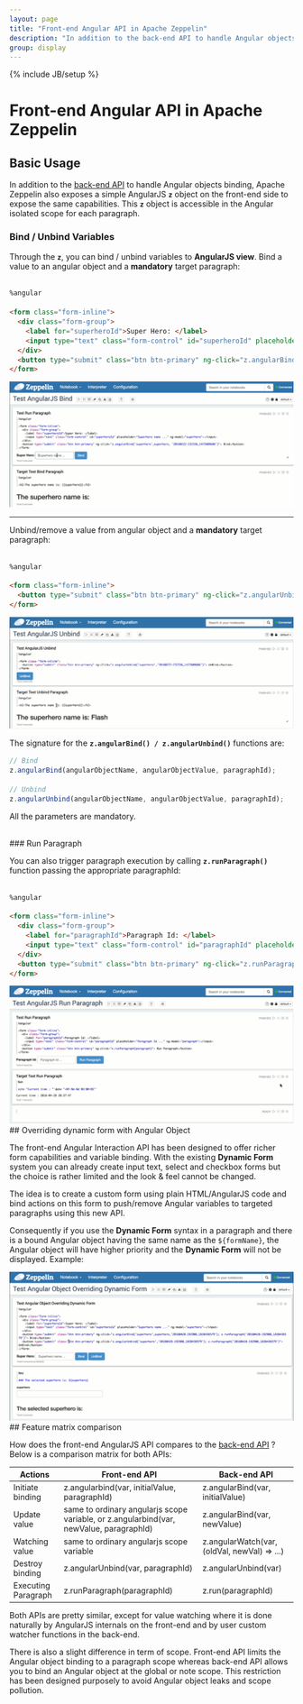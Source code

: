 ```yaml
---
layout: page
title: "Front-end Angular API in Apache Zeppelin"
description: "In addition to the back-end API to handle Angular objects binding, Apache Zeppelin exposes a simple AngularJS z object on the front-end side to expose the same capabilities."
group: display
---
```

<!--
Licensed under the Apache License, Version 2.0 (the "License");
you may not use this file except in compliance with the License.
You may obtain a copy of the License at

http://www.apache.org/licenses/LICENSE-2.0

Unless required by applicable law or agreed to in writing, software
distributed under the License is distributed on an "AS IS" BASIS,
WITHOUT WARRANTIES OR CONDITIONS OF ANY KIND, either express or implied.
See the License for the specific language governing permissions and
limitations under the License.
-->
{% include JB/setup %}

# Front-end Angular API in Apache Zeppelin

<div id="toc"></div>

## Basic Usage
In addition to the [back-end API](./back-end-angular.html) to handle Angular objects binding, Apache Zeppelin also exposes a simple AngularJS <code>**z**</code> object on the front-end side to expose the same capabilities.
This <code>**z**</code> object is accessible in the Angular isolated scope for each paragraph.


### Bind / Unbind Variables

Through the **`z`**, you can bind / unbind variables to **AngularJS view**.
Bind a value to an angular object and a **mandatory** target paragraph:

```html

%angular

<form class="form-inline">
  <div class="form-group">
    <label for="superheroId">Super Hero: </label>
    <input type="text" class="form-control" id="superheroId" placeholder="Superhero name ..." ng-model="superhero"></input>
  </div>
  <button type="submit" class="btn btn-primary" ng-click="z.angularBind('superhero',superhero,'20160222-232336_1472609686')"> Bind</button>
</form>

```

<img src="../assets/themes/zeppelin/img/screenshots/z_angularBind.gif" />

<hr/>

Unbind/remove a value from angular object and a **mandatory** target paragraph:

```html

%angular

<form class="form-inline">
  <button type="submit" class="btn btn-primary" ng-click="z.angularUnbind('superhero','20160222-232336_1472609686')"> UnBind</button>
</form>

```

<img src="../assets/themes/zeppelin/img/screenshots/z_angularUnbind.gif" />

The signature for the **`z.angularBind() / z.angularUnbind()`** functions are:

```javascript
// Bind
z.angularBind(angularObjectName, angularObjectValue, paragraphId);

// Unbind
z.angularUnbind(angularObjectName, angularObjectValue, paragraphId);

```

All the parameters are mandatory.


<br />
### Run Paragraph

You can also trigger paragraph execution by calling **`z.runParagraph()`** function passing the appropriate paragraphId: 

```html

%angular

<form class="form-inline">
  <div class="form-group">
    <label for="paragraphId">Paragraph Id: </label>
    <input type="text" class="form-control" id="paragraphId" placeholder="Paragraph Id ..." ng-model="paragraph"></input>
  </div>
  <button type="submit" class="btn btn-primary" ng-click="z.runParagraph(paragraph)"> Run Paragraph</button>
</form>

```

<img src="../assets/themes/zeppelin/img/screenshots/z_runParagraph.gif" />

<br />
## Overriding dynamic form with Angular Object

The front-end Angular Interaction API has been designed to offer richer form capabilities and variable binding. With the existing **Dynamic Form** system you can already create input text, select and checkbox forms but the choice is rather limited and the look & feel cannot be changed.

The idea is to create a custom form using plain HTML/AngularJS code and bind actions on this form to push/remove Angular variables to targeted paragraphs using this new API. 

Consequently if you use the **Dynamic Form** syntax in a paragraph and there is a bound Angular object having the same name as the `${formName}`, the Angular object will have higher priority and the **Dynamic Form** will not be displayed. Example: 
 

<img src="../assets/themes/zeppelin/img/screenshots/z_angularJs_overriding_dynamic_form.gif" />


<br />
## Feature matrix comparison

How does the front-end AngularJS API compares to the [back-end API](./back-end-angular.html) ? Below is a comparison matrix for both APIs:

<table class="table-configuration">
    <thead>
        <tr>
            <th>Actions</th>
            <th>Front-end API</th>
            <th>Back-end API</th>
        </tr>
    </thead>
        <tr>
            <td>Initiate binding</td>
            <td>z.angularbind(var, initialValue, paragraphId)</td>
            <td>z.angularBind(var, initialValue)</td>
        </tr>
        <tr>
            <td>Update value</td>
            <td>same to ordinary angularjs scope variable, or z.angularbind(var, newValue, paragraphId)</td>
            <td>z.angularBind(var, newValue)</td>
        </tr>
        <tr>
            <td>Watching value</td>
            <td>same to ordinary angularjs scope variable</td>
            <td>z.angularWatch(var, (oldVal, newVal) => ...)</td>
        </tr>
        <tr>
            <td>Destroy binding</td>
            <td>z.angularUnbind(var, paragraphId)</td>
            <td>z.angularUnbind(var)</td>
        </tr>
        <tr>
            <td>Executing Paragraph</td>
            <td>z.runParagraph(paragraphId)</td>
            <td>z.run(paragraphId)</td>
        </tr>                                
    <tbody>
    <tbody>    
</table>

Both APIs are pretty similar, except for value watching where it is done naturally by AngularJS internals on the front-end and by user custom watcher functions in the back-end.

There is also a slight difference in term of scope. Front-end API limits the Angular object binding to a paragraph scope whereas back-end API allows you to bind an Angular object at the global or note scope. This restriction has been designed purposely to avoid Angular object leaks and scope pollution.
